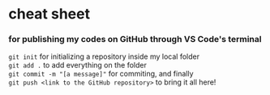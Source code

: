 # cheat sheet
### for publishing my codes on GitHub through VS Code's terminal
`git init`
for initializing a repository inside my local folder<br>
`git add .`
to add everything on the folder<br>
`git commit -m "[a message]"`
for commiting, and finally<br>
`git push <link to the GitHub repository>`
to bring it all here!
